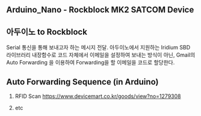 Arduino_Nano - Rockblock MK2 
SATCOM Device
-


아두이노 to  Rockblock  
-
Serial 통신을 통해 보내고자 하는 메시지 전달.
아두이노에서 지원하는 Iridium SBD 라이브러리 내장함수로
코드 자체에서 이메일을 설정하여 보내는 방식이 아닌, 
Gmail의 Auto Forwarding 을 이용하여 Forwarding을 할 이메일을 코드로 할당한다.

Auto Forwarding Sequence (in Arduino)
-
1. RFID Scan
   https://www.devicemart.co.kr/goods/view?no=1279308

2. etc

